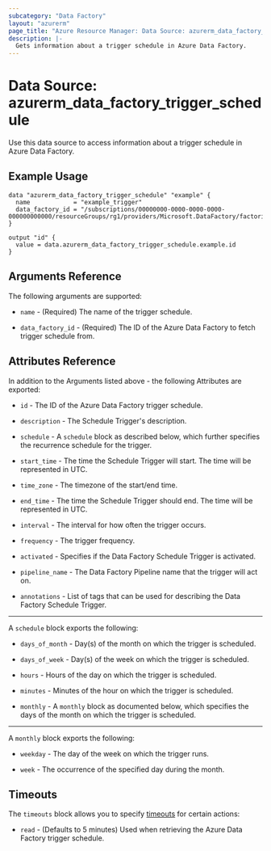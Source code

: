 ```yaml
---
subcategory: "Data Factory"
layout: "azurerm"
page_title: "Azure Resource Manager: Data Source: azurerm_data_factory_trigger_schedule"
description: |-
  Gets information about a trigger schedule in Azure Data Factory.
---
```


# Data Source: azurerm_data_factory_trigger_schedule

Use this data source to access information about a trigger schedule in Azure Data Factory.

## Example Usage

```hcl
data "azurerm_data_factory_trigger_schedule" "example" {
  name            = "example_trigger"
  data_factory_id = "/subscriptions/00000000-0000-0000-0000-000000000000/resourceGroups/rg1/providers/Microsoft.DataFactory/factories/datafactory1"
}

output "id" {
  value = data.azurerm_data_factory_trigger_schedule.example.id
}
```

## Arguments Reference

The following arguments are supported:

- `name` - (Required) The name of the trigger schedule.

- `data_factory_id` - (Required) The ID of the Azure Data Factory to fetch trigger schedule from.

## Attributes Reference

In addition to the Arguments listed above - the following Attributes are exported:

- `id` - The ID of the Azure Data Factory trigger schedule.

* `description` - The Schedule Trigger's description.

* `schedule` - A `schedule` block as described below, which further specifies the recurrence schedule for the trigger.

* `start_time` - The time the Schedule Trigger will start. The time will be represented in UTC.

* `time_zone` - The timezone of the start/end time.

* `end_time` - The time the Schedule Trigger should end. The time will be represented in UTC.

* `interval` - The interval for how often the trigger occurs.

* `frequency` - The trigger frequency.

* `activated` - Specifies if the Data Factory Schedule Trigger is activated.

* `pipeline_name` - The Data Factory Pipeline name that the trigger will act on.

* `annotations` - List of tags that can be used for describing the Data Factory Schedule Trigger.

---

A `schedule` block exports the following:

* `days_of_month` - Day(s) of the month on which the trigger is scheduled.

* `days_of_week` - Day(s) of the week on which the trigger is scheduled.

* `hours` - Hours of the day on which the trigger is scheduled.

* `minutes` - Minutes of the hour on which the trigger is scheduled.

* `monthly` - A `monthly` block as documented below, which specifies the days of the month on which the trigger is scheduled.

---

A `monthly` block exports the following:

* `weekday` - The day of the week on which the trigger runs.

* `week` - The occurrence of the specified day during the month.

## Timeouts

The `timeouts` block allows you to specify [timeouts](https://www.terraform.io/language/resources/syntax#operation-timeouts) for certain actions:

* `read` - (Defaults to 5 minutes) Used when retrieving the Azure Data Factory trigger schedule.
